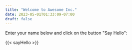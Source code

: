 ```yaml
---
title: "Welcome to Awesome Inc."
date: 2023-05-01T01:33:09-07:00
draft: false
---
```


Enter your name below and click on the button "Say Hello":

{{< sayHello >}}
